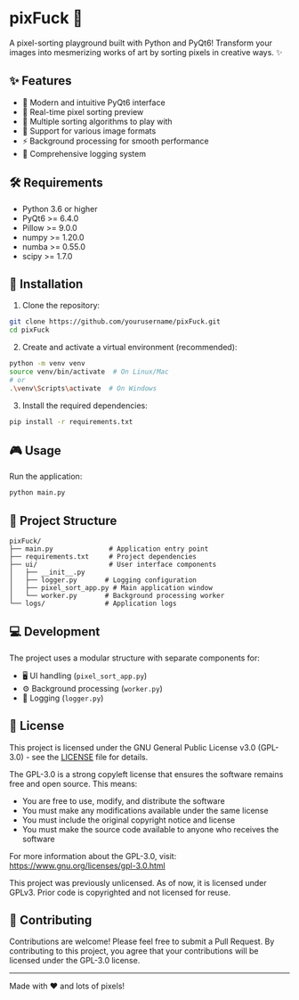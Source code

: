 # pixFuck 🎨

A pixel-sorting playground built with Python and PyQt6! Transform your images into mesmerizing works of art by sorting pixels in creative ways. ✨

## ✨ Features

- 🎯 Modern and intuitive PyQt6 interface
- 🎨 Real-time pixel sorting preview
- 🔄 Multiple sorting algorithms to play with
- 📸 Support for various image formats
- ⚡ Background processing for smooth performance
- 📝 Comprehensive logging system

## 🛠️ Requirements

- Python 3.6 or higher
- PyQt6 >= 6.4.0
- Pillow >= 9.0.0
- numpy >= 1.20.0
- numba >= 0.55.0
- scipy >= 1.7.0

## 🚀 Installation

1. Clone the repository:
```bash
git clone https://github.com/yourusername/pixFuck.git
cd pixFuck
```

2. Create and activate a virtual environment (recommended):
```bash
python -m venv venv
source venv/bin/activate  # On Linux/Mac
# or
.\venv\Scripts\activate  # On Windows
```

3. Install the required dependencies:
```bash
pip install -r requirements.txt
```

## 🎮 Usage

Run the application:
```bash
python main.py
```

## 📁 Project Structure

```
pixFuck/
├── main.py              # Application entry point
├── requirements.txt     # Project dependencies
├── ui/                  # User interface components
│   ├── __init__.py
│   ├── logger.py       # Logging configuration
│   ├── pixel_sort_app.py # Main application window
│   └── worker.py       # Background processing worker
└── logs/               # Application logs
```

## 💻 Development

The project uses a modular structure with separate components for:
- 🖥️ UI handling (`pixel_sort_app.py`)
- ⚙️ Background processing (`worker.py`)
- 📝 Logging (`logger.py`)

## 📜 License

This project is licensed under the GNU General Public License v3.0 (GPL-3.0) - see the [LICENSE](LICENSE) file for details.

The GPL-3.0 is a strong copyleft license that ensures the software remains free and open source. This means:
- You are free to use, modify, and distribute the software
- You must make any modifications available under the same license
- You must include the original copyright notice and license
- You must make the source code available to anyone who receives the software

For more information about the GPL-3.0, visit: https://www.gnu.org/licenses/gpl-3.0.html

This project was previously unlicensed. As of now, it is licensed under GPLv3. Prior code is copyrighted and not licensed for reuse.

## 🤝 Contributing

Contributions are welcome! Please feel free to submit a Pull Request. By contributing to this project, you agree that your contributions will be licensed under the GPL-3.0 license.

---

Made with ❤️ and lots of pixels! 